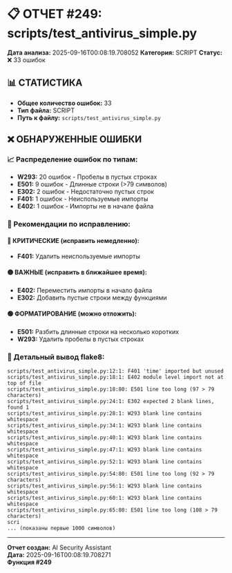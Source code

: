 # 📋 ОТЧЕТ #249: scripts/test_antivirus_simple.py

**Дата анализа:** 2025-09-16T00:08:19.708052
**Категория:** SCRIPT
**Статус:** ❌ 33 ошибок

## 📊 СТАТИСТИКА

- **Общее количество ошибок:** 33
- **Тип файла:** SCRIPT
- **Путь к файлу:** `scripts/test_antivirus_simple.py`

## ❌ ОБНАРУЖЕННЫЕ ОШИБКИ

### 📈 Распределение ошибок по типам:

- **W293:** 20 ошибок - Пробелы в пустых строках
- **E501:** 9 ошибок - Длинные строки (>79 символов)
- **E302:** 2 ошибок - Недостаточно пустых строк
- **F401:** 1 ошибок - Неиспользуемые импорты
- **E402:** 1 ошибок - Импорты не в начале файла

### 🎯 Рекомендации по исправлению:

#### 🔴 КРИТИЧЕСКИЕ (исправить немедленно):
- **F401:** Удалить неиспользуемые импорты

#### 🟡 ВАЖНЫЕ (исправить в ближайшее время):
- **E402:** Переместить импорты в начало файла
- **E302:** Добавить пустые строки между функциями

#### 🟢 ФОРМАТИРОВАНИЕ (можно отложить):
- **E501:** Разбить длинные строки на несколько коротких
- **W293:** Удалить пробелы в пустых строках

### 📝 Детальный вывод flake8:

```
scripts/test_antivirus_simple.py:12:1: F401 'time' imported but unused
scripts/test_antivirus_simple.py:18:1: E402 module level import not at top of file
scripts/test_antivirus_simple.py:18:80: E501 line too long (97 > 79 characters)
scripts/test_antivirus_simple.py:24:1: E302 expected 2 blank lines, found 1
scripts/test_antivirus_simple.py:28:1: W293 blank line contains whitespace
scripts/test_antivirus_simple.py:34:1: W293 blank line contains whitespace
scripts/test_antivirus_simple.py:40:1: W293 blank line contains whitespace
scripts/test_antivirus_simple.py:47:1: W293 blank line contains whitespace
scripts/test_antivirus_simple.py:52:1: W293 blank line contains whitespace
scripts/test_antivirus_simple.py:54:80: E501 line too long (92 > 79 characters)
scripts/test_antivirus_simple.py:56:1: W293 blank line contains whitespace
scripts/test_antivirus_simple.py:60:1: W293 blank line contains whitespace
scripts/test_antivirus_simple.py:65:80: E501 line too long (108 > 79 characters)
scri
... (показаны первые 1000 символов)
```

---
**Отчет создан:** AI Security Assistant  
**Дата:** 2025-09-16T00:08:19.708271  
**Функция #249**
